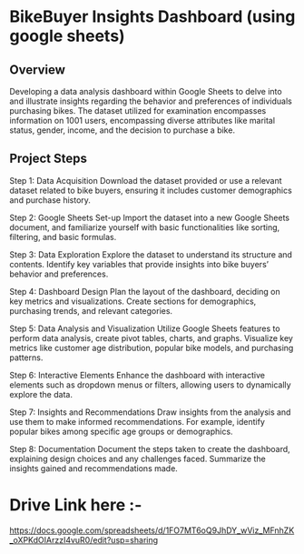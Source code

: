 # BikeBuyer Insights Dashboard (using google sheets)

## Overview
Developing a data analysis dashboard within Google Sheets to delve into and illustrate insights regarding the behavior and preferences of individuals purchasing bikes. The dataset utilized for examination encompasses information on 1001 users, encompassing diverse attributes like marital status, gender, income, and the decision to purchase a bike.
## Project Steps

Step 1: Data Acquisition
Download the dataset provided or use a relevant dataset related to bike buyers, ensuring it includes customer demographics and purchase history.

Step 2: Google Sheets Set-up
Import the dataset into a new Google Sheets document, and familiarize yourself with basic functionalities like sorting, filtering, and basic formulas.

Step 3: Data Exploration
Explore the dataset to understand its structure and contents. Identify key variables that provide insights into bike buyers’ behavior and preferences.

Step 4: Dashboard Design
Plan the layout of the dashboard, deciding on key metrics and visualizations. Create sections for demographics, purchasing trends, and relevant categories.

Step 5: Data Analysis and Visualization
Utilize Google Sheets features to perform data analysis, create pivot tables, charts, and graphs. Visualize key metrics like customer age distribution, popular bike models, and purchasing patterns.

Step 6: Interactive Elements
Enhance the dashboard with interactive elements such as dropdown menus or filters, allowing users to dynamically explore the data.

Step 7: Insights and Recommendations
Draw insights from the analysis and use them to make informed recommendations. For example, identify popular bikes among specific age groups or demographics.

Step 8: Documentation
Document the steps taken to create the dashboard, explaining design choices and any challenges faced. Summarize the insights gained and recommendations made.

# Drive Link here :- 
https://docs.google.com/spreadsheets/d/1FO7MT6oQ9JhDY_wViz_MFnhZK_oXPKdOIArzzI4vuR0/edit?usp=sharing
